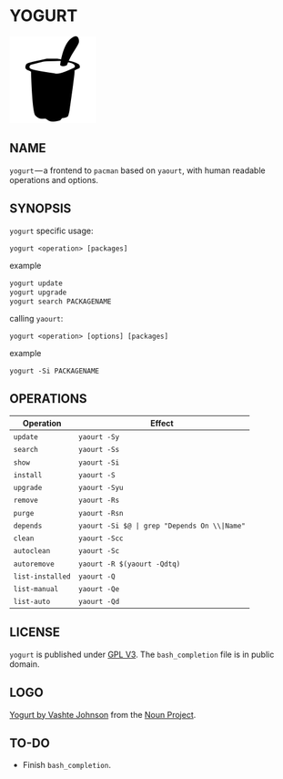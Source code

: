 # YOGURT

<img src="https://raw.githubusercontent.com/aenon/yogurt/master/yogurt.png" width="152px" alt="yogurt logo">

## NAME

`yogurt` — a frontend to `pacman` based on `yaourt`, with human readable operations and options.

## SYNOPSIS

`yogurt` specific usage:

```
yogurt <operation> [packages]
```

example
```
yogurt update
yogurt upgrade
yogurt search PACKAGENAME
```

calling `yaourt`:

```
yogurt <operation> [options] [packages]
```

example
```
yogurt -Si PACKAGENAME
```

## OPERATIONS

| Operation 	| Effect	|
| ------------- |-------------  |
| `update`	| `yaourt -Sy`	|
| `search` 	| `yaourt -Ss` 	|
| `show` 	| `yaourt -Si`	|
| `install` 	| `yaourt -S`	|
| `upgrade` 	| `yaourt -Syu`	|
| `remove` 	| `yaourt -Rs`	|
| `purge` 	| `yaourt -Rsn`	|
| `depends`	| `yaourt -Si $@ \| grep "Depends On \\\|Name"` |
| `clean` 	| `yaourt -Scc`	|
| `autoclean` 	| `yaourt -Sc`	|
| `autoremove` 	| `yaourt -R $(yaourt -Qdtq)` |
| `list-installed`| `yaourt -Q` 	|
| `list-manual` 	| `yaourt -Qe` 	|
| `list-auto` 	| `yaourt -Qd` 	|


## LICENSE

`yogurt` is published under [GPL V3](https://raw.githubusercontent.com/aenon/yogurt/master/LICENSE.md). The `bash_completion` file is in public domain.

## LOGO

[Yogurt by Vashte Johnson](https://thenounproject.com/term/yogurt/52570/) from the [Noun Project](https://thenounproject.com/).

## TO-DO

* Finish `bash_completion`.

